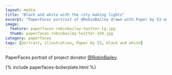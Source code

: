 ```yaml
---
layout: media
title: "Black and white with the city making lights"
excerpt: "PaperFaces portrait of @RobinBailey drawn with Paper by 53 on an iPad."
image: 
  feature: paperfaces-robinbailey-twitter-lg.jpg
  thumb: paperfaces-robinbailey-twitter-150.jpg
category: paperfaces
tags: [portrait, illustration, Paper by 53, black and white]
---
```


PaperFaces portrait of project donator [@RobinBailey](http://twitter.com/RobinBailey).

{% include paperfaces-boilerplate.html %}